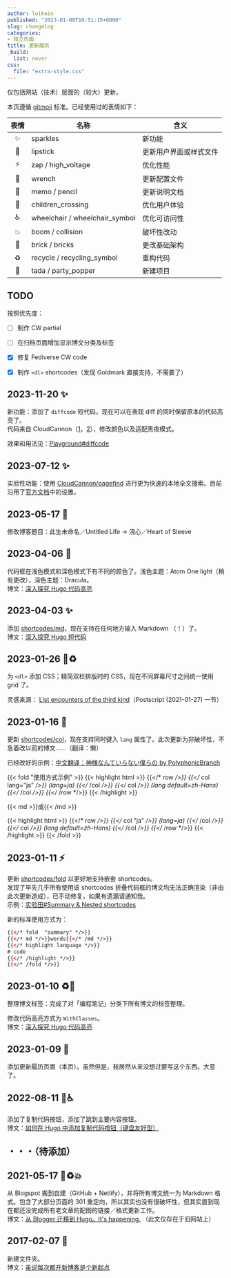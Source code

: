 ```yaml
---
author: loikein
published: "2023-01-09T10:51:15+0000"
slug: changelog
categories:
- 独立页面
title: 更新履历
_build:
  list: never
css:
  file: "extra-style.css"
---
```


仅包括网站（技术）层面的（较大）更新。

本页遵循 [gitmoji](https://gitmoji.dev/) 标准。已经使用过的表情如下：

| 表情 | 名称             | 含义        |
|:---:|------------------|------------|
| ✨ | sparkles          | 新功能      |
| 💄 | lipstick          | 更新用户界面或样式文件 |
| ⚡ | zap / high_voltage | 优化性能    |
| 🔧 | wrench            | 更新配置文件 |
| 📝 | memo / pencil     | 更新说明文档 |
| 🚸 | children_crossing | 优化用户体验 |
| ♿ |  wheelchair / wheelchair_symbol | 优化可访问性 |
| 💥 | boom / collision   | 破坏性改动 |
| 🧱 | brick / bricks   | 更改基础架构 |
| ♻️ | recycle / recycling_symbol | 重构代码 |
| 🎉 | tada / party_popper | 新建项目 |

<!-- 
| 🏷️ | label             | 更改类型    |
 -->


## TODO

按照优先度：

- [ ] 制作 CW partial
- [ ] 在归档页面增加显示博文分类及标签
- [x] 修复 Fediverse CW code
- [x] 制作 `<dl>` shortcodes（发现 Goldmark 直接支持，不需要了）


## 2023-11-20 ✨

新功能：添加了 `diffcode` 短代码，现在可以在表现 diff 的同时保留原本的代码高亮了。  
代码来自 CloudCannon（[1](https://github.com/CloudCannon/alto-hugo-template/blob/main/layouts/shortcodes/diffcode.html)，[2](https://github.com/CloudCannon/alto-hugo-template/blob/main/layouts/partials/diffcode.html)），修改颜色以及适配黑夜模式。

效果和用法见：[Playground#diffcode](/playground/#diffcode)


## 2023-07-12 ✨

实验性功能：使用 [CloudCannon/pagefind](https://github.com/cloudcannon/pagefind) 进行更为快速的本地全文搜索。目前沿用了[官方文档](https://pagefind.app/docs/ui/)中的设置。


## 2023-05-17 🔧

修改博客题目：此生未命名／Untitled Life → 浣心／Heart of Sleeve


## 2023-04-06 💄

代码框在浅色模式和深色模式下有不同的颜色了。浅色主题：Atom One light（稍有更改），深色主题：Dracula。  
博文：[深入探究 Hugo 代码高亮](/posts/2023-01-10-deep-dive-into-hugo-syntax-highlight/)


## 2023-04-03 ✨

添加 [shortcodes/md](https://github.com/loikein/hugo-theme-diary/blob/main/layouts/shortcodes/md.html)，现在支持在任何地方输入 Markdown （！）了。  
博文：[深入探究 Hugo 短代码](https://blog.loikein.one/posts/2023-01-26-deep-dive-hugo-shortcodes/)


## 2023-01-26 💄♻️

为 `<dl>` 添加 CSS；精简双栏排版时的 CSS，现在不同屏幕尺寸之间统一使用 grid 了。

灵感来源： [List encounters of the third kind](https://davidyat.es/2017/10/18/description-list/#postscript-2021-01-27)（Postscript (2021-01-27) 一节）


## 2023-01-16 🚸

更新 [shortcodes/col](https://github.com/loikein/hugo-theme-diary/blob/main/layouts/shortcodes/col.html)，现在支持同时键入 `lang` 属性了。此次更新为非破坏性，不急着改以前的博文……（翻译：懒）

已经改好的示例：[中文翻译：神様なんていらない僕らの by PolyphonicBranch](/posts/2022-10-27-kami-sama-nante-iranai-bokura-no-by-polyphonicbranch/)

{{< fold  "使用方式示例" >}}
{{< highlight html >}}
{{</* row */>}}
{{</* col lang="ja" */>}}
(lang=ja)
{{</* /col */>}}
{{</* col */>}}
(lang default=zh-Hans)
{{</* /col */>}}
{{</* /row */>}}
{{< /highlight >}}

{{< md >}}或{{< /md >}}

{{< highlight html >}}
{{</* row */>}}
{{</* col "ja" */>}}
(lang=ja)
{{</* /col */>}}
{{</* col */>}}
(lang default=zh-Hans)
{{</* /col */>}}
{{</* /row */>}}
{{< /highlight >}}
{{< /fold >}}


## 2023-01-11 ⚡

更新 [shortcodes/fold](https://github.com/loikein/hugo-theme-diary/blob/main/layouts/shortcodes/fold.html) 以更好地支持嵌套 shortcodes。  
发现了早先几乎所有使用该 shortcodes 折叠代码框的博文均无法正确渲染（非由此次更新造成），已手动修复，如果有遗漏请通知我。  
示例：[实验田#Summary & Nested shortcodes](/playground/#summary--nested-shortcodes)

新的标准使用方式为：

```html
{{</* fold  "summary" */>}}
{{</* md */>}}words{{</* /md */>}}
{{</* highlight language */>}}
# code
{{</* /highlight */>}}
{{</* /fold */>}}
```

## 2023-01-10 ♻️🔧

整理博文标签：完成了对「编程笔记」分类下所有博文的标签整理。

修改代码高亮方式为 `WithClasses`。  
博文：[深入探究 Hugo 代码高亮](/posts/2023-01-10-deep-dive-into-hugo-syntax-highlight/)


## 2023-01-09 📝

添加更新履历页面（本页）。虽然但是，我居然从来没想过要写这个东西。大意了。


## 2022-08-11 🚸♿

添加了复制代码按钮，添加了跳到主要内容按钮。  
博文：[如何在 Hugo 中添加复制代码按钮（键盘友好型）](/posts/2022-08-11-hugo-copy-code-button/)


## ・・・（待添加）


## 2021-05-17 🧱♻️💥

从 Blogspot 搬到自建（GitHub \+ Netlify），并将所有博文统一为 Markdown 格式。包含了大部分页面的 301 重定向，所以其实也没有很破坏性，但其实直到现在都还没完成所有老文章的配图的链接／格式更新工作。  
博文：[从 Blogger 迁移到 Hugo。It's happening.](https://loikein.blogspot.com/2021/05/blogger-hugoits-happening.html) （此文仅存在于旧网站上）


## 2017-02-07 🎉

新建文件夹。  
博文：[虽说每次都开新博客是个新起点](/posts/2017-02-07-new-blog-new-start-again/)
